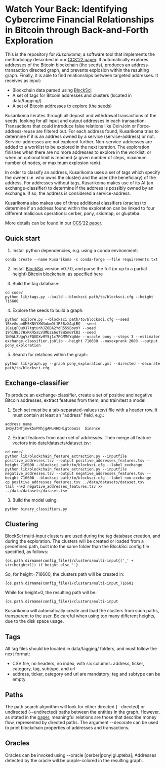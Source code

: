 # Watch Your Back: Identifying Cybercrime Financial Relationships in Bitcoin through Back-and-Forth Exploration

This is the repository for *Kusarikoma*, a software tool that implements the methodology described in our [CCS'22 paper](https://doi.org/10.1145/3548606.3560587). It automatically explores addresses of the Bitcoin blockchain (the seeds), produces an address-transaction directed graph, and prevents explosion within the resulting graph. Finally, it is able to find relationships between targeted addresses. It receives as input:

- Blockchain data parsed using [BlockSci](https://github.com/citp/BlockSci)
- A set of tags for Bitcoin addresses and clusters (located in data/tagging/)
- A set of Bitcoin addresses to explore (the seeds)

Kusarikoma iterates through all deposit and withdrawal transactions of the seeds, looking for all input and output addresses in each transaction. Transactions that could introduce false relations like CoinJoin or Force-address-reuse are filtered out. For each address found, Kusarikoma tries to determine if it is an address owned by a service (service-address) or not. Service-addresses are not explored further. Non-service-addresses are added to a worklist to be explored in the next iteration. The exploration finishes when there are no more addresses to explore in the worklist, or when an optional limit is reached (a given number of steps, maximum number of nodes, or maximum explosion rank).

In order to classify an address, Kusarikoma uses a set of tags which specify the owner (i.e. who owns the cluster) and the user (the beneficiary) of the address. For addresses without tags, Kusarikoma makes use of its AI (an exchange-classifier) to determine if the address is possibly owned by an exchange. If so, the address is considered a service-address.

Kusarikoma also makes use of three additional classifiers (oracles) to determine if an address found within the exploration can be linked to four different malicious operations: cerber, pony, skidmap, or glupteba.

More details can be found in our [CCS'22 paper](https://doi.org/10.1145/3548606.3560587).


## Quick start

1) Install python dependencies, e.g. using a conda environment:

```
conda create --name Kusarikoma -c conda-forge --file requirements.txt
```

2) Install [BlockSci](https://github.com/citp/BlockSci) version v0.7.0, and parse the full (or up to a partial height) Bitcoin blockchain, as specified [here](https://citp.github.io/BlockSci/setup.html)

3) Build the tag database:

```
cd code/
python lib/tags.py --build --blocksci path/to/blocksci.cfg --height 716600
```

4) Explore the seeds to build a graph:

```
python explore.py --blocksci path/to/blocksci.cfg --seed 1BkeGqpo8M5KNVYXW3obmQt1R58zXAqLBQ --seed 1CeLgFDu917tgtunhJZ6BA2YdR559Boy9Y --seed 19hi8BJ7HxKK45aLVdMbzE6oTSW5mGYC82 --seed 1N9ALZUgqYzFQGDXvMY5j1c7PGMMGYqUde --oracle pony --steps 3 --estimator exchange-classifier.joblib --height 716600 --maxexprank 2000 --output pony_exploration
```

5) Search for relations within the graph:

```
python lib/graph.py --graph pony_exploration.gml --directed --decorate path/to/blocksci.cfg
```


## Exchange-classifier

To produce an exchange-classifier, create a set of positive and negative Bitcoin addresses, extract features from them, and train/test a model.

1) Each set must be a tab-separated-values (tsv) file with a header row. It must contain at least an "address" field, e.g.:

```
address	name
1NDyJtNTjmwk5xPNhjgAMu4HDHigtobu1s	binance
```

2) Extract features from each set of addresses. Then merge all feature vectors into data/datasets/dataset.tsv:

```
cd code/
python lib/blockchain_feature_extraction.py --inputfile positive_addresses.tsv --output positive_addresses_features.tsv --height 716600 --blocksci path/to/blocksci.cfg --label exchange
python lib/blockchain_feature_extraction.py --inputfile negative_addresses.tsv --output negative_addresses_features.tsv --height 716600 --blocksci path/to/blocksci.cfg --label non-exchange
cp positive_addresses_features.tsv ../data/datasets/dataset.tsv
tail -n+2 negative_addresses_features.tsv >> ../data/datasets/dataset.tsv
```

3) Build the model using:

```
python binary_classifiers.py
```


## Clustering

BlockSci multi-input clusters are used during the tag database creation, and during the exploration. The clusters will be created or loaded from a predefined path, built into the same folder than the BlockSci config file specified, as follows:

```
{os.path.dirname(config_file)}/clusters/multi-input{('_' + str(height+1)) if height else ''}
```

So, for height=716600, the clusters path will be created in:

```
{os.path.dirname(config_file)}/clusters/multi-input_716601
```

While for height=0, the resulting path will be:

```
{os.path.dirname(config_file)}/clusters/multi-input
```

Kusarikoma will automatically create and load the clusters from such paths, transparent to the user. Be careful when using too many different heights, due to the disk space usage.


## Tags

All tag files should be located in data/tagging/ folders, and must follow the next format:

- CSV file, no headers, no index, with six columns: address, ticker, category, tag, subtype, and url
- address, ticker, category and url are mandatory; tag and subtype can be empty


## Paths

The path search algorithm will look for either directed (--directed) or undirected (--undirected) paths between the entities in the graph. However, as stated in the [paper](https://doi.org/10.1145/3548606.3560587), meaningful relations are those that describe money flow, represented by directed paths. The argument --decorate can be used to print blockchain properties of addresses and transactions.


## Oracles

Oracles can be invoked using --oracle [cerber|pony|glupteba]; Addresses detected by the oracle will be purple-colored in the resulting graph.


